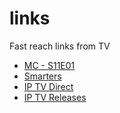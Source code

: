 # links
Fast reach links from TV

- [MC - S11E01](https://watchsb.com/i0n2ix2yrip3.html)
- [Smarters](https://iptvsmarters.com/smarters.apk)
- [IP TV Direct](https://github.com/Tundrak/IPTV-Italia/releases/download/v01-2022/iptvita.v01-2022.m3u)
- [IP TV Releases](https://github.com/Tundrak/IPTV-Italia/releases)
